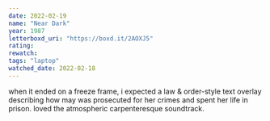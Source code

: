 ```yaml
---
date: 2022-02-19
name: "Near Dark"
year: 1987
letterboxd_uri: "https://boxd.it/2AOXJ5"
rating: 
rewatch: 
tags: "laptop"
watched_date: 2022-02-18
---
```


when it ended on a freeze frame, i expected a law & order-style text overlay describing how may was prosecuted for her crimes and spent her life in prison. loved the atmospheric carpenteresque soundtrack.
